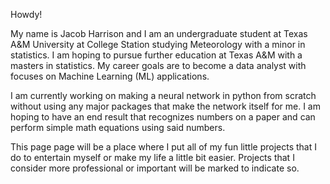 Howdy!

My name is Jacob Harrison and I am an undergraduate student at Texas A&M University at College Station studying Meteorology with a minor in statistics.
I am hoping to pursue further education at Texas A&M with a masters in statistics. My career goals are to become a data analyst with focuses on Machine Learning (ML) applications.

I am currently working on making a neural network in python from scratch without using any major packages that make the network itself for me. I am hoping to have an end result
that recognizes numbers on a paper and can perform simple math equations using said numbers.

This page page will be a place where I put all of my fun little projects that I do to entertain myself or make my life a little bit easier. Projects that I consider more
professional or important will be marked to indicate so.
<!---
jharrison4386/jharrison4386 is a ✨ special ✨ repository because its `README.md` (this file) appears on your GitHub profile.
You can click the Preview link to take a look at your changes.
--->
